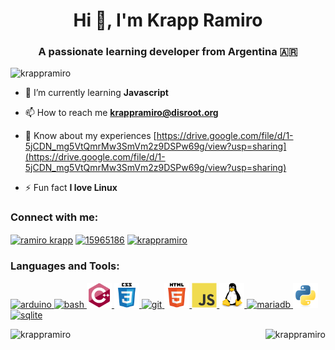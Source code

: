 <!--
made with: https://rahuldkjain.github.io/gh-profile-readme-generator/
**KrappRamiro/KrappRamiro** is a ✨ _special_ ✨ repository because its `README.md` (this file) appears on your GitHub profile.
-->
<h1 align="center">Hi 👋, I'm Krapp Ramiro</h1>
<h3 align="center">A passionate learning developer from Argentina 🇦🇷</h3>

<p align="left"> <img src="https://komarev.com/ghpvc/?username=krappramiro&label=Profile%20views&color=0e75b6&style=flat" alt="krappramiro" /> </p>

- 🌱 I’m currently learning **Javascript**

- 📫 How to reach me **krappramiro@disroot.org**

- 📄 Know about my experiences [https://drive.google.com/file/d/1-5jCDN_mg5VtQmrMw3SmVm2z9DSPw69g/view?usp=sharing](https://drive.google.com/file/d/1-5jCDN_mg5VtQmrMw3SmVm2z9DSPw69g/view?usp=sharing)

- ⚡ Fun fact **I love Linux**

<h3 align="left">Connect with me:</h3>
<p align="left">
<a href="https://linkedin.com/in/ramiro krapp" target="blank"><img align="center" src="https://raw.githubusercontent.com/rahuldkjain/github-profile-readme-generator/master/src/images/icons/Social/linked-in-alt.svg" alt="ramiro krapp" height="30" width="40" /></a>
<a href="https://stackoverflow.com/users/15965186" target="blank"><img align="center" src="https://raw.githubusercontent.com/rahuldkjain/github-profile-readme-generator/master/src/images/icons/Social/stack-overflow.svg" alt="15965186" height="30" width="40" /></a>
<a href="https://www.hackerrank.com/krappramiro" target="blank"><img align="center" src="https://raw.githubusercontent.com/rahuldkjain/github-profile-readme-generator/master/src/images/icons/Social/hackerrank.svg" alt="krappramiro" height="30" width="40" /></a>
</p>

<h3 align="left">Languages and Tools:</h3>
<p align="left"> <a href="https://www.arduino.cc/" target="_blank" rel="noreferrer"> <img src="https://cdn.worldvectorlogo.com/logos/arduino-1.svg" alt="arduino" width="40" height="40"/> </a> <a href="https://www.gnu.org/software/bash/" target="_blank" rel="noreferrer"> <img src="https://www.vectorlogo.zone/logos/gnu_bash/gnu_bash-icon.svg" alt="bash" width="40" height="40"/> </a> <a href="https://www.w3schools.com/cpp/" target="_blank" rel="noreferrer"> <img src="https://raw.githubusercontent.com/devicons/devicon/master/icons/cplusplus/cplusplus-original.svg" alt="cplusplus" width="40" height="40"/> </a> <a href="https://www.w3schools.com/css/" target="_blank" rel="noreferrer"> <img src="https://raw.githubusercontent.com/devicons/devicon/master/icons/css3/css3-original-wordmark.svg" alt="css3" width="40" height="40"/> </a> <a href="https://git-scm.com/" target="_blank" rel="noreferrer"> <img src="https://www.vectorlogo.zone/logos/git-scm/git-scm-icon.svg" alt="git" width="40" height="40"/> </a> <a href="https://www.w3.org/html/" target="_blank" rel="noreferrer"> <img src="https://raw.githubusercontent.com/devicons/devicon/master/icons/html5/html5-original-wordmark.svg" alt="html5" width="40" height="40"/> </a> <a href="https://developer.mozilla.org/en-US/docs/Web/JavaScript" target="_blank" rel="noreferrer"> <img src="https://raw.githubusercontent.com/devicons/devicon/master/icons/javascript/javascript-original.svg" alt="javascript" width="40" height="40"/> </a> <a href="https://www.linux.org/" target="_blank" rel="noreferrer"> <img src="https://raw.githubusercontent.com/devicons/devicon/master/icons/linux/linux-original.svg" alt="linux" width="40" height="40"/> </a> <a href="https://mariadb.org/" target="_blank" rel="noreferrer"> <img src="https://www.vectorlogo.zone/logos/mariadb/mariadb-icon.svg" alt="mariadb" width="40" height="40"/> </a> <a href="https://www.python.org" target="_blank" rel="noreferrer"> <img src="https://raw.githubusercontent.com/devicons/devicon/master/icons/python/python-original.svg" alt="python" width="40" height="40"/> </a> <a href="https://www.sqlite.org/" target="_blank" rel="noreferrer"> <img src="https://www.vectorlogo.zone/logos/sqlite/sqlite-icon.svg" alt="sqlite" width="40" height="40"/> </a> </p>

<p><img align="left" src="https://github-readme-stats.vercel.app/api/top-langs?username=krappramiro&show_icons=true&theme=gruvbox&locale=en&layout=compact" alt="krappramiro" /></p>

<p>&nbsp;<img align="right" src="https://github-readme-stats.vercel.app/api?username=krappramiro&show_icons=true&theme=gruvbox&locale=en" alt="krappramiro" /></p>

